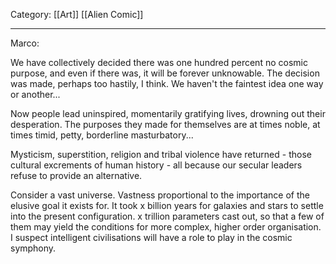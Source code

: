 Category: [[Art]] [[Alien Comic]]
___
Marco: 

We have collectively decided there was one hundred percent no cosmic purpose, and even if there was, it will be forever unknowable. The decision was made, perhaps too hastily, I think. We haven't the faintest idea one way or another... 

Now people lead uninspired, momentarily gratifying lives, drowning out their desperation. The purposes they made for themselves are at times noble, at times timid, petty, borderline masturbatory... 

Mysticism, superstition, religion and tribal violence have returned - those cultural excrements of human history - all because our secular leaders refuse to provide an alternative. 

Consider a vast universe. Vastness proportional to the importance of the elusive goal it exists for. It took x billion years for galaxies and stars to settle into the present configuration. x trillion parameters cast out, so that a few of them may yield the conditions for more complex, higher order organisation. I suspect intelligent civilisations will have a role to play in the cosmic symphony. 

